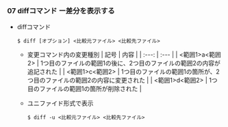 ### 07 diffコマンド ー差分を表示する
- diffコマンド
  ```
  $ diff [オプション] <比較元ファイル> <比較先ファイル>
  ```

  - 変更コマンド内の変更種別
    | 記号 | 内容 |
    | :---: | :--- |
    | <範囲1>a<範囲2> | 1つ目のファイルの範囲1の後に、2つ目のファイルの範囲2の内容が追記された |
    | <範囲1>c<範囲2> | 1つ目のファイルの範囲1の箇所が、2つ目のファイルの範囲2の内容に変更された |
    | <範囲1>d<範囲2> | 1つ目のファイルの範囲1の箇所が削除された |

  - ユニファイド形式で表示
    ```
    $ diff -u <比較元ファイル> <比較先ファイル>
    ```

